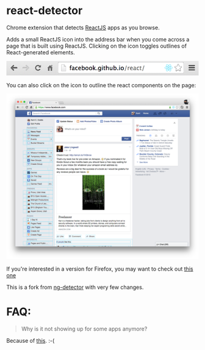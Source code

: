 react-detector
===========

Chrome extension that detects [ReactJS](http://facebook.github.io/react/) apps as you browse.

Adds a small ReactJS icon into the address bar when you come across a page that is built using ReactJS. Clicking on the icon toggles outlines of React-generated elements.

![react-detector screenshot](/images/react-detector-screenshot.png?raw=true)

You can also click on the icon to outline the react components on the page:

![react-detector outline screenshot](/images/outlines.png?raw=true)

If you're interested in a version for Firefox, you may want to check out [this
one](https://github.com/cymen/show-me-the-react)

This is a fork from [ng-detector](https://github.com/IgorMinar/ng-detector) with very few changes.

# FAQ:

> Why is it not showing up for some apps anymore?

Because of [this](https://github.com/kentcdodds/react-detector/issues/7#issuecomment-156707194). :-(
